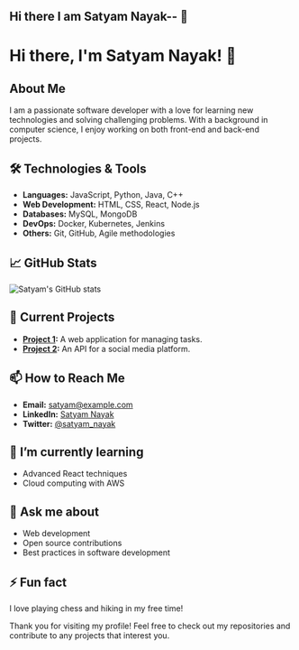 ## Hi there I am Satyam Nayak-- 👋

<!--
**Satyam-Nayak/Satyam-Nayak** is a ✨ _special_ ✨ repository because its `README.md` (this file) appears on your GitHub profile.

Here are some ideas to get you started:

- 🔭 I’m currently working on ...
- 🌱 I’m currently learning ...
- 👯 I’m looking to collaborate on ...
- 🤔 I’m looking for help with ...
- 💬 Ask me about ...
- 📫 How to reach me: ...
- 😄 Pronouns: ...
- ⚡ Fun fact: ...

<p><img align="left" src="https://github-readme-stats.vercel.app/api/top-langs?username=Satyam-Nayak&show_icons=true&locale=en&layout=compact" alt="Satyam-Nayak" /></p>

  <p>&nbsp;<img align="center" width="335" src="https://github-readme-stats.vercel.app/api?username=Satyam-Nayak&show_icons=true&locale=en" alt="Satyam-Nayak" /></p> 
<p><img align="center" width="435" src="https://github-readme-streak-stats.herokuapp.com/?user=Satyam-Nayak&" alt="Satyam-Nayak" /></p>
-->


  # Hi there, I'm Satyam Nayak! 👋

## About Me
I am a passionate software developer with a love for learning new technologies and solving challenging problems. With a background in computer science, I enjoy working on both front-end and back-end projects.

## 🛠️ Technologies & Tools
- **Languages:** JavaScript, Python, Java, C++
- **Web Development:** HTML, CSS, React, Node.js
- **Databases:** MySQL, MongoDB
- **DevOps:** Docker, Kubernetes, Jenkins
- **Others:** Git, GitHub, Agile methodologies

## 📈 GitHub Stats
![Satyam's GitHub stats](https://github-readme-stats.vercel.app/api?username=Satyam-Nayak&show_icons=true&theme=radical)

## 🔭 Current Projects
- **[Project 1](https://github.com/Satyam-Nayak/project1):** A web application for managing tasks.
- **[Project 2](https://github.com/Satyam-Nayak/project2):** An API for a social media platform.

## 📫 How to Reach Me
- **Email:** [satyam@example.com](mailto:satyam@example.com)
- **LinkedIn:** [Satyam Nayak](https://www.linkedin.com/in/satyam-nayak/)
- **Twitter:** [@satyam_nayak](https://twitter.com/satyam_nayak)

## 🌱 I’m currently learning
- Advanced React techniques
- Cloud computing with AWS

## 💬 Ask me about
- Web development
- Open source contributions
- Best practices in software development

## ⚡ Fun fact
I love playing chess and hiking in my free time!

Thank you for visiting my profile! Feel free to check out my repositories and contribute to any projects that interest you.

